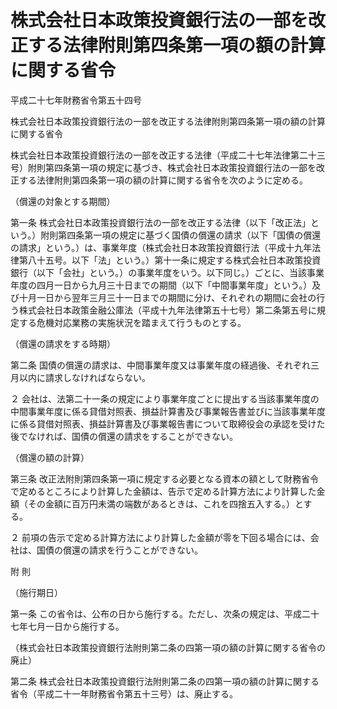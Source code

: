 # 株式会社日本政策投資銀行法の一部を改正する法律附則第四条第一項の額の計算に関する省令

平成二十七年財務省令第五十四号

株式会社日本政策投資銀行法の一部を改正する法律附則第四条第一項の額の計算に関する省令

株式会社日本政策投資銀行法の一部を改正する法律（平成二十七年法律第二十三号）附則第四条第一項の規定に基づき、株式会社日本政策投資銀行法の一部を改正する法律附則第四条第一項の額の計算に関する省令を次のように定める。

（償還の対象とする期間）

第一条 株式会社日本政策投資銀行法の一部を改正する法律（以下「改正法」という。）附則第四条第一項の規定に基づく国債の償還の請求（以下「国債の償還の請求」という。）は、事業年度（株式会社日本政策投資銀行法（平成十九年法律第八十五号。以下「法」という。）第十一条に規定する株式会社日本政策投資銀行（以下「会社」という。）の事業年度をいう。以下同じ。）ごとに、当該事業年度の四月一日から九月三十日までの期間（以下「中間事業年度」という。）及び十月一日から翌年三月三十一日までの期間に分け、それぞれの期間に会社の行う株式会社日本政策金融公庫法（平成十九年法律第五十七号）第二条第五号に規定する危機対応業務の実施状況を踏まえて行うものとする。

（償還の請求をする時期）

第二条 国債の償還の請求は、中間事業年度又は事業年度の経過後、それぞれ三月以内に請求しなければならない。

２ 会社は、法第二十一条の規定により事業年度ごとに提出する当該事業年度の中間事業年度に係る貸借対照表、損益計算書及び事業報告書並びに当該事業年度に係る貸借対照表、損益計算書及び事業報告書について取締役会の承認を受けた後でなければ、国債の償還の請求をすることができない。

（償還の額の計算）

第三条 改正法附則第四条第一項に規定する必要となる資本の額として財務省令で定めるところにより計算した金額は、告示で定める計算方法により計算した金額（その金額に百万円未満の端数があるときは、これを四捨五入する。）とする。

２ 前項の告示で定める計算方法により計算した金額が零を下回る場合には、会社は、国債の償還の請求を行うことができない。

附 則

（施行期日）

第一条 この省令は、公布の日から施行する。ただし、次条の規定は、平成二十七年七月一日から施行する。

（株式会社日本政策投資銀行法附則第二条の四第一項の額の計算に関する省令の廃止）

第二条 株式会社日本政策投資銀行法附則第二条の四第一項の額の計算に関する省令（平成二十一年財務省令第五十三号）は、廃止する。
